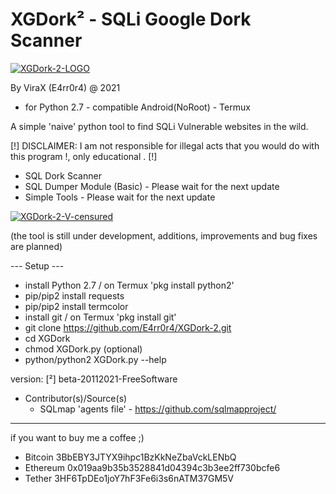 # XGDork² - SQLi Google Dork Scanner

<a href='https://postimg.cc/4mpYj4P2' target='_blank'><img src='https://i.postimg.cc/4mpYj4P2/XGDork-2-LOGO.png' border='0' alt='XGDork-2-LOGO'/></a>

By ViraX (E4rr0r4) @ 2021
- for Python 2.7 - compatible Android(NoRoot) - Termux

A simple 'naive' python tool to find SQLi Vulnerable websites in the wild.

[!] DISCLAIMER: I am not responsible for illegal acts that you would do with this program !, only educational . [!]
  - SQL Dork Scanner
  - SQL Dumper Module (Basic) - Please wait for the next update
  - Simple Tools - Please wait for the next update

<a href="https://ibb.co/NYvrs0Q"><img src="https://i.ibb.co/tCGz40k/XGDork-2-V-censured.png" alt="XGDork-2-V-censured" border="0" /></a>

(the tool is still under development, additions, improvements and bug fixes are planned)

--- Setup ---
- install Python 2.7 / on Termux 'pkg install python2'
- pip/pip2 install requests
- pip/pip2 install termcolor
- install git / on Termux 'pkg install git'
- git clone https://github.com/E4rr0r4/XGDork-2.git
- cd XGDork
- chmod XGDork.py (optional)
- python/python2 XGDork.py --help


version: [²] beta-20112021-FreeSoftware

- Contributor(s)/Source(s)
  * SQLmap 'agents file' - https://github.com/sqlmapproject/

------
if you want to buy me a coffee ;)
* Bitcoin 3BbEBY3JTYX9ihpc1BzKkNeZbaVckLENbQ
* Ethereum 0x019aa9b35b3528841d04394c3b3ee2ff730bcfe6
* Tether 3HF6TpDEo1joY7hF3Fe6i3s6nATM37GM5V
